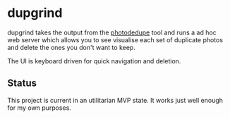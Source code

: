 # dupgrind

dupgrind takes the output from the [photodedupe](https://github.com/InexplicableMagic/photodedupe)
tool and runs a ad hoc web server which allows you to see visualise each set of
duplicate photos and delete the ones you don't want to keep.

The UI is keyboard driven for quick navigation and deletion.

## Status

This project is current in an utilitarian MVP state. It works just well enough
for my own purposes.
